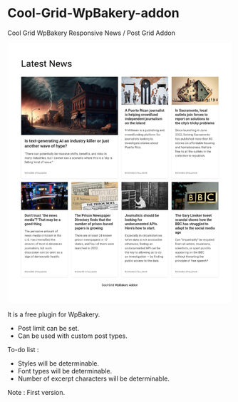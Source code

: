 # Cool-Grid-WpBakery-addon
Cool Grid WpBakery Responsive News  / Post Grid Addon

![Screenshot](ss.png)

It is a free plugin for WpBakery. 
- Post limit can be set.
- Can be used with custom post types.

To-do list :
- Styles will be determinable.
- Font types will be determinable.
- Number of excerpt characters will be determinable.

Note : First version.



